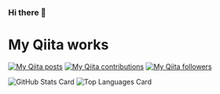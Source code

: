 ### Hi there 👋

<!--
**hrappuccino/hrappuccino** is a ✨ _special_ ✨ repository because its `README.md` (this file) appears on your GitHub profile.

Here are some ideas to get you started:

- 🔭 I’m currently working on ...
- 🌱 I’m currently learning ...
- 👯 I’m looking to collaborate on ...
- 🤔 I’m looking for help with ...
- 💬 Ask me about ...
- 📫 How to reach me: ...
- 😄 Pronouns: ...
- ⚡ Fun fact: ...
-->

# My Qiita works
[![My Qiita posts](https://qiita-badge.apiapi.app/s/hrappuccino/posts.svg)](http://qiita.com/hrappuccino)
[![My Qiita contributions](https://qiita-badge.apiapi.app/s/hrappuccino/contributions.svg)](http://qiita.com/hrappuccino)
[![My Qiita followers](https://qiita-badge.apiapi.app/s/hrappuccino/followers.svg)](http://qiita.com/hrappuccino)

![GitHub Stats Card](https://github-readme-stats.vercel.app/api?username=hrappuccino&count_private=true)
![Top Languages Card](https://github-readme-stats.vercel.app/api/top-langs/?username=hrappuccino)
